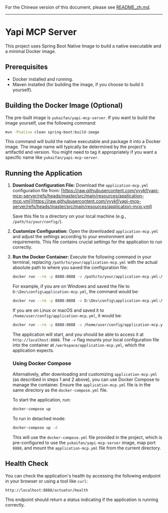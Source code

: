 For the Chinese version of this document, please see [README_zh.md](./README_zh.md).

---
# Yapi MCP Server

This project uses Spring Boot Native Image to build a native executable and a minimal Docker image.

## Prerequisites

*   Docker installed and running.
*   Maven installed (for building the image, if you choose to build it yourself).

## Building the Docker Image (Optional)

The pre-built image is `yukaifan/yapi-mcp-server`. If you want to build the image yourself, use the following command:

```bash
mvn -Pnative clean spring-boot:build-image
```
This command will build the native executable and package it into a Docker image. The image name will typically be determined by the project's artifactId and version. You might need to tag it appropriately if you want a specific name like `yukaifan/yapi-mcp-server`.

## Running the Application

1.  **Download Configuration File:**
    Download the `application-mcp.yml` configuration file from:
    [https://raw.githubusercontent.com/yyykf/yapi-mcp-server/refs/heads/master/src/main/resources/application-mcp.yml](https://raw.githubusercontent.com/yyykf/yapi-mcp-server/refs/heads/master/src/main/resources/application-mcp.yml)

    Save this file to a directory on your local machine (e.g., `/path/to/your/config/`).

2.  **Customize Configuration:**
    Open the downloaded `application-mcp.yml` and adjust the settings according to your environment and requirements. This file contains crucial settings for the application to run correctly.

3.  **Run the Docker Container:**
    Execute the following command in your terminal, replacing `/path/to/your/application-mcp.yml` with the actual absolute path to where you saved the configuration file:

    ```bash
    docker run --rm -p 8888:8888 -v /path/to/your/application-mcp.yml:/workspace/application-mcp.yml yukaifan/yapi-mcp-server
    ```
    For example, if you are on Windows and saved the file to `D:\Dev\config\application-mcp.yml`, the command would be:
    ```bash
    docker run --rm -p 8888:8888 -v D:\Dev\config\application-mcp.yml:/workspace/application-mcp.yml yukaifan/yapi-mcp-server
    ```
    If you are on Linux or macOS and saved it to `/home/user/config/application-mcp.yml`, it would be:
    ```bash
    docker run --rm -p 8888:8888 -v /home/user/config/application-mcp.yml:/workspace/application-mcp.yml yukaifan/yapi-mcp-server
    ```

    The application will start, and you should be able to access it at `http://localhost:8888`. The `-v` flag mounts your local configuration file into the container at `/workspace/application-mcp.yml`, which the application expects.

    ### Using Docker Compose

    Alternatively, after downloading and customizing `application-mcp.yml` (as described in steps 1 and 2 above), you can use Docker Compose to manage the container. Ensure the `application-mcp.yml` file is in the same directory as the `docker-compose.yml` file.

    To start the application, run:
    ```bash
    docker-compose up
    ```
    To run in detached mode:
    ```bash
    docker-compose up -d
    ```
    This will use the `docker-compose.yml` file provided in the project, which is pre-configured to use the `yukaifan/yapi-mcp-server` image, map port `8888`, and mount the `application-mcp.yml` file from the current directory.

## Health Check

You can check the application's health by accessing the following endpoint in your browser or using a tool like `curl`:

`http://localhost:8888/actuator/health`

This endpoint should return a status indicating if the application is running correctly.
